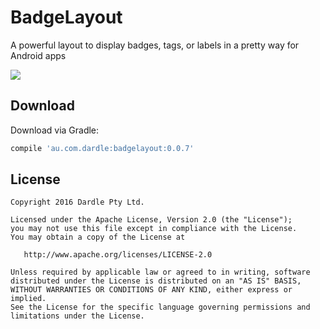BadgeLayout
=======

A powerful layout to display badges, tags, or labels in a pretty way for Android apps

![](https://cloud.githubusercontent.com/assets/22950288/20652677/cb9ad822-b551-11e6-92c5-b463f24ada96.png)

Download
--------

Download via Gradle:
```groovy
compile 'au.com.dardle:badgelayout:0.0.7'
```


License
--------

    Copyright 2016 Dardle Pty Ltd.

    Licensed under the Apache License, Version 2.0 (the "License");
    you may not use this file except in compliance with the License.
    You may obtain a copy of the License at

       http://www.apache.org/licenses/LICENSE-2.0

    Unless required by applicable law or agreed to in writing, software
    distributed under the License is distributed on an "AS IS" BASIS,
    WITHOUT WARRANTIES OR CONDITIONS OF ANY KIND, either express or implied.
    See the License for the specific language governing permissions and
    limitations under the License.


 [1]: https://search.maven.org/remote_content?g=au.com.dardle&a=badgelayout&v=LATEST
